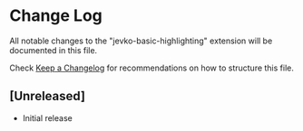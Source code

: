 # Change Log

All notable changes to the "jevko-basic-highlighting" extension will be documented in this file.

Check [Keep a Changelog](http://keepachangelog.com/) for recommendations on how to structure this file.

## [Unreleased]

- Initial release